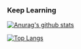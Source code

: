 ### Keep Learning

[![Anurag's github stats](https://github-readme-stats.vercel.app/api?username=Jokernol&show_icons=true&theme=dracula&count_private=true)](https://github.com/anuraghazra/github-readme-stats)


[![Top Langs](https://github-readme-stats.vercel.app/api/top-langs/?username=Jokernol)](https://github.com/anuraghazra/github-readme-stats)
